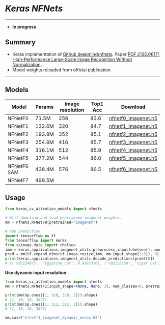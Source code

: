 # ___Keras NFNets___
***

- **In progress**

## Summary
  - Keras implementation of [Github deepmind/nfnets](https://github.com/deepmind/deepmind-research/tree/master/nfnets). Paper [PDF 2102.06171 High-Performance Large-Scale Image Recognition Without Normalization](https://arxiv.org/pdf/2102.06171.pdf).
  - Model weights reloaded from official publication.
***

## Models
  | Model       | Params | Image  resolution | Top1 Acc | Download |
  | ----------- | ------ | ----------------- | -------- | -------- |
  | NFNetF0     | 71.5M  | 256               | 83.6     | [nfnetf0_imagenet.h5](https://github.com/leondgarse/keras_cv_attention_models/releases/download/nfnets/nfnetf0_imagenet.h5) |
  | NFNetF1     | 132.6M | 320               | 84.7     | [nfnetf1_imagenet.h5](https://github.com/leondgarse/keras_cv_attention_models/releases/download/nfnets/nfnetf1_imagenet.h5) |
  | NFNetF2     | 193.8M | 352               | 85.1     | [nfnetf2_imagenet.h5](https://github.com/leondgarse/keras_cv_attention_models/releases/download/nfnets/nfnetf2_imagenet.h5) |
  | NFNetF3     | 254.9M | 416               | 85.7     | [nfnetf3_imagenet.h5](https://github.com/leondgarse/keras_cv_attention_models/releases/download/nfnets/nfnetf3_imagenet.h5) |
  | NFNetF4     | 316.1M | 512               | 85.9     | [nfnetf4_imagenet.h5](https://github.com/leondgarse/keras_cv_attention_models/releases/download/nfnets/nfnetf4_imagenet.h5) |
  | NFNetF5     | 377.2M | 544               | 86.0     | [nfnetf5_imagenet.h5](https://github.com/leondgarse/keras_cv_attention_models/releases/download/nfnets/nfnetf5_imagenet.h5) |
  | NFNetF6 SAM | 438.4M | 576               | 86.5     | [nfnetf6_imagenet.h5](https://github.com/leondgarse/keras_cv_attention_models/releases/download/nfnets/nfnetf6_imagenet.h5) |
  | NFNetF7     | 499.5M |                   |          |          |
## Usage
  ```py
  from keras_cv_attention_models import nfnets

  # Will download and load pretrained imagenet weights.
  mm = nfnets.NFNetF0(pretrained="imagenet")

  # Run prediction
  import tensorflow as tf
  from tensorflow import keras
  from skimage.data import chelsea
  imm = keras.applications.imagenet_utils.preprocess_input(chelsea(), mode='torch') # Chelsea the cat
  pred = mm(tf.expand_dims(tf.image.resize(imm, mm.input_shape[1:3]), 0)).numpy()
  print(keras.applications.imagenet_utils.decode_predictions(pred)[0])
  # [('n02124075', 'Egyptian_cat', 0.9195376), ('n02123159', 'tiger_cat', 0.021603014), ...]
  ```
  **Use dynamic input resolution**
  ```py
  from keras_cv_attention_models import nfnets
  mm = nfnets.NFNetF1(input_shape=(None, None, 3), num_classes=0, pretrained="imagenet")

  print(mm(np.ones([1, 320, 320, 3])).shape)
  # (1, 10, 10, 3072)
  print(mm(np.ones([1, 512, 512, 3])).shape)
  # (1, 16, 16, 3072)

  mm.save("nfnetf1_imagenet_dynamic_notop.h5")
  ```
